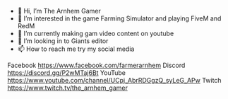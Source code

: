 - 👋 Hi, I’m The Arnhem Gamer
- 👀 I’m interested in the game Farming Simulator and playing FiveM and RedM
- 🌱 I’m currently making gam video content on youtube
- 💞️ I’m looking in to Giants editor
- 📫 How to reach me try my social media

Facebook
https://www.facebook.com/farmerarnhem
Discord
https://discord.gg/P2wMTaj6Bt
YouTube
https://www.youtube.com/channel/UCpj_AbrRDGgzQ_syLeG_APw
Twitch
https://www.twitch.tv/the_arnhem_gamer

<!---
The Arnhem Gamer is a ✨ special ✨ repository because its `README.md` (this file) appears on your GitHub profile.
You can click the Preview link to take a look at your changes.
--->
